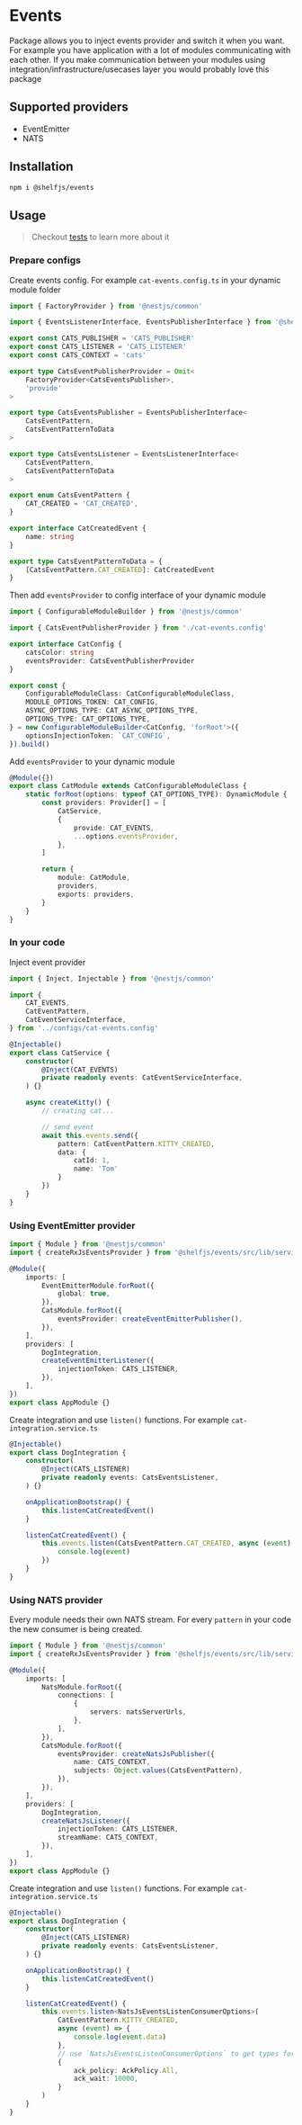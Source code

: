 # Events

Package allows you to inject events provider and switch it when you want. For example you have application with a lot of 
modules communicating with each other. If you make communication between your modules using integration/infrastructure/usecases layer you would probably love this package

## Supported providers

- EventEmitter
- NATS

## Installation

```bash
npm i @shelfjs/events
```

## Usage

> Checkout [tests](./src/tests/) to learn more about it

### Prepare configs

Create events config. For example `cat-events.config.ts` in your dynamic module folder

```ts
import { FactoryProvider } from '@nestjs/common'

import { EventsListenerInterface, EventsPublisherInterface } from '@shelfjs/events'

export const CATS_PUBLISHER = 'CATS_PUBLISHER'
export const CATS_LISTENER = 'CATS_LISTENER'
export const CATS_CONTEXT = 'cats'

export type CatsEventPublisherProvider = Omit<
    FactoryProvider<CatsEventsPublisher>,
    'provide'
>

export type CatsEventsPublisher = EventsPublisherInterface<
    CatsEventPattern,
    CatsEventPatternToData
>

export type CatsEventsListener = EventsListenerInterface<
    CatsEventPattern,
    CatsEventPatternToData
>

export enum CatsEventPattern {
    CAT_CREATED = 'CAT_CREATED',
}

export interface CatCreatedEvent {
    name: string
}

export type CatsEventPatternToData = {
    [CatsEventPattern.CAT_CREATED]: CatCreatedEvent
}
```

Then add `eventsProvider` to config interface of your dynamic module

```ts
import { ConfigurableModuleBuilder } from '@nestjs/common'

import { CatsEventPublisherProvider } from './cat-events.config'

export interface CatConfig {
    catsColor: string
    eventsProvider: CatsEventPublisherProvider
}

export const {
    ConfigurableModuleClass: CatConfigurableModuleClass,
    MODULE_OPTIONS_TOKEN: CAT_CONFIG,
    ASYNC_OPTIONS_TYPE: CAT_ASYNC_OPTIONS_TYPE,
    OPTIONS_TYPE: CAT_OPTIONS_TYPE,
} = new ConfigurableModuleBuilder<CatConfig, 'forRoot'>({
    optionsInjectionToken: `CAT_CONFIG`,
}).build()
```

Add `eventsProvider` to your dynamic module

```ts
@Module({})
export class CatModule extends CatConfigurableModuleClass {
    static forRoot(options: typeof CAT_OPTIONS_TYPE): DynamicModule {
        const providers: Provider[] = [
            CatService,
            {
                provide: CAT_EVENTS,
                ...options.eventsProvider,
            },
        ]

        return {
            module: CatModule,
            providers,
            exports: providers,
        }
    }
}
```

### In your code

Inject event provider

```ts
import { Inject, Injectable } from '@nestjs/common'

import {
    CAT_EVENTS,
    CatEventPattern,
    CatEventServiceInterface,
} from '../configs/cat-events.config'

@Injectable()
export class CatService {
    constructor(
        @Inject(CAT_EVENTS)
        private readonly events: CatEventServiceInterface,
    ) {}

    async createKitty() {
        // creating cat...

        // send event
        await this.events.send({
            pattern: CatEventPattern.KITTY_CREATED,
            data: {
                catId: 1,
                name: 'Tom'
            }
        })
    }
}
```

### Using EventEmitter provider

```ts
import { Module } from '@nestjs/common'
import { createRxJsEventsProvider } from '@shelfjs/events/src/lib/services/event-emitter-events.service'

@Module({
    imports: [
        EventEmitterModule.forRoot({
            global: true,
        }),
        CatsModule.forRoot({
            eventsProvider: createEventEmitterPublisher(),
        }),
    ],
    providers: [
        DogIntegration,
        createEventEmitterListener({
            injectionToken: CATS_LISTENER,
        }),
    ],
})
export class AppModule {}
```

Create integration and use `listen()` functions. For example `cat-integration.service.ts`

```ts
@Injectable()
export class DogIntegration {
    constructor(
        @Inject(CATS_LISTENER)
        private readonly events: CatsEventsListener,
    ) {}

    onApplicationBootstrap() {
        this.listenCatCreatedEvent()
    }

    listenCatCreatedEvent() {
        this.events.listen(CatsEventPattern.CAT_CREATED, async (event) => {
            console.log(event)
        })
    }
}

```


### Using NATS provider

Every module needs their own NATS stream. For every `pattern` in your code the new consumer is being created.

```ts
import { Module } from '@nestjs/common'
import { createRxJsEventsProvider } from '@shelfjs/events/src/lib/services/nats-events.service'

@Module({
    imports: [
        NatsModule.forRoot({
            connections: [
                {
                    servers: natsServerUrls,
                },
            ],
        }),
        CatsModule.forRoot({
            eventsProvider: createNatsJsPublisher({
                name: CATS_CONTEXT,
                subjects: Object.values(CatsEventPattern),
            }),
        }),
    ],
    providers: [
        DogIntegration,
        createNatsJsListener({
            injectionToken: CATS_LISTENER,
            streamName: CATS_CONTEXT,
        }),
    ],
})
export class AppModule {}
```

Create integration and use `listen()` functions. For example `cat-integration.service.ts`

```ts
@Injectable()
export class DogIntegration {
    constructor(
        @Inject(CATS_LISTENER)
        private readonly events: CatsEventsListener,
    ) {}

    onApplicationBootstrap() {
        this.listenCatCreatedEvent()
    }

    listenCatCreatedEvent() {
        this.events.listen<NatsJsEventsListenConsumerOptions>(
            CatEventPattern.KITTY_CREATED,
            async (event) => {
                console.log(event.data)
            },
            // use `NatsJsEventsListenConsumerOptions` to get types for NATS consumer's options
            {
                ack_policy: AckPolicy.All,
                ack_wait: 10000,
            }
        )
    }
}
```
